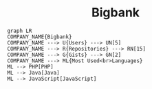 <h1 align="center">Bigbank</h1>

```mermaid
graph LR
COMPANY_NAME{Bigbank}
COMPANY_NAME ---> U{Users} ---> UN[5]
COMPANY_NAME ---> R{Repositories} ---> RN[15]
COMPANY_NAME ---> G{Gists} ---> GN[2]
COMPANY_NAME ---> ML{Most Used<br>Languages}
ML --> PHP[PHP]
ML --> Java[Java]
ML --> JavaScript[JavaScript]
```
